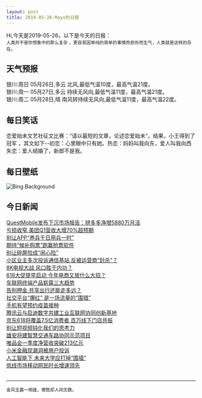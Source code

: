 ```yaml
---
layout: post
title: 2019-05-26-Mayx的日报
---
```


Hi,今天是2019-05-26，以下是今天的日报：<br><small>
人类并不是你想象中的那么复杂 ，更容易因单纯的简单的事情而悲伤而生气，人类就是这样的存在。</small><!--more-->
## 天气预报
银川:周日 05月26日,多云 北风,最低气温10度，最高气温21度。<br>银川:周一 05月27日,多云 持续无风向,最低气温11度，最高气温21度。<br>银川:周二 05月28日,晴 南风转持续无风向,最低气温11度，最高气温22度。
## 每日笑话
恋爱始未文艺社征文比赛：“请以最短的文章，论述恋爱始未”。结果，小王得到了冠军 ，其文如下--初恋：心里眼中只有她。热恋：妈妈叫我向东，爱人叫我向西失恋：爱人结婚了，新郎不是我。
## 每日壁纸
![Bing Background](https://cn.bing.com/th?id=OHR.CapeMayWarbler_EN-US3460417256_1920x1080.jpg&rf=LaDigue_1920x1080.jpg&pid=hp "Male Cape May warbler in spring (© JZHunt/Getty Images Plus)")
## 今日新闻

[QuestMobile发布下沉市场报告：拼多多净增5880万月活](http://it.people.com.cn/n1/2019/0524/c1009-31101547.html)   
[亏损收窄 美团Q1营收大增70%超预期](http://it.people.com.cn/n1/2019/0524/c1009-31100773.html)   
[别让APP“养兵千日用兵一时”](http://it.people.com.cn/n1/2019/0524/c1009-31100816.html)   
[期待“候补购票”跑赢抢票软件](http://it.people.com.cn/n1/2019/0524/c1009-31100845.html)   
[别让碎屏险成“闹心险”](http://it.people.com.cn/n1/2019/0524/c1009-31100850.html)   
[小区业主多次投诉通信基站 反被运营商“封杀”？](http://it.people.com.cn/n1/2019/0524/c1009-31100857.html)   
[8K电视大战 风口胜于内功？](http://it.people.com.cn/n1/2019/0524/c1009-31100883.html)   
[618大促提早启动 今年电商又放什么大招？](http://it.people.com.cn/n1/2019/0524/c1009-31100893.html)   
[车联网终端产品崭露三大趋势](http://it.people.com.cn/n1/2019/0524/c1009-31100925.html)   
[告别押金 共享出行还能走多远？](http://it.people.com.cn/n1/2019/0524/c1009-31100901.html)   
[社交平台“爆红” 是一场流量的“围猎”](http://it.people.com.cn/n1/2019/0524/c1009-31100955.html)   
[手机有望预约疫苗接种](http://it.people.com.cn/n1/2019/0524/c1009-31100986.html)   
[腾讯云与启迪数字共建工业互联网协同创新基地](http://it.people.com.cn/n1/2019/0524/c1009-31100939.html)   
[京东618将覆盖7.5亿消费者 百万线下门店共振](http://it.people.com.cn/n1/2019/0524/c1009-31100774.html)   
[别让短视频钝化我们的思考力](http://it.people.com.cn/n1/2019/0524/c1009-31100990.html)   
[雄安将建智慧交通车路协同示范项目](http://it.people.com.cn/n1/2019/0524/c1009-31100995.html)   
[唯品会一季度净营收突破213亿元](http://it.people.com.cn/n1/2019/0524/c1009-31100780.html)   
[小米金融现漏洞被用户投诉](http://it.people.com.cn/n1/2019/0524/c1009-31100783.html)   
[人工智能下 未来大学应打掉“围墙”](http://it.people.com.cn/n1/2019/0524/c1009-31101095.html)   
[低线市场移动网民时长增速领先](http://it.people.com.cn/n1/2019/0524/c1009-31101044.html)   
<br />

***

<small>金风玉露一相逢，便胜却人间无数。</small>
